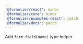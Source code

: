 ```yaml
---
'@formulier/react': minor
'@formulier/core': minor
'@formulier/examples-react': patch
'@formulier/docs': patch
---
```


Add `form.field(name)` type helper
